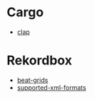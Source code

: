 # Cargo
* [clap](https://docs.rs/clap/latest/clap/\_derive/\_tutorial/chapter\_0/index.html)

# Rekordbox
* [beat-grids](https://djl-analysis.deepsymmetry.org/rekordbox-export-analysis/anlz.html#beat-grid)
* [supported-xml-formats](https://cdn.rekordbox.com/files/20200410160904/xml\_format\_list.pdf)

